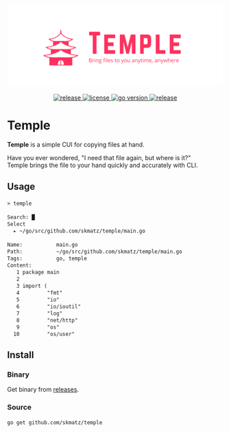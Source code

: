 <p align="center">
  <a href="https://github.com/skmatz/temple">
    <img src="./assets/images/banner.png" width="1000" alt="banner" />
  </a>
</p>

<p align="center">
  <a href="https://github.com/skmatz/temple/actions?query=workflow%3Abuild">
    <img
      src="https://github.com/skmatz/temple/workflows/build/badge.svg"
      alt="release"
    />
  </a>
  <a href="./LICENSE">
    <img
      src="https://img.shields.io/github/license/skmatz/temple"
      alt="license"
    />
  </a>
  <a href="./go.mod">
    <img
      src="https://img.shields.io/github/go-mod/go-version/skmatz/temple"
      alt="go version"
    />
  </a>
  <a href="https://github.com/skmatz/temple/releases/latest">
    <img
      src="https://img.shields.io/github/v/release/skmatz/temple"
      alt="release"
    />
  </a>
</p>

# Temple

**Temple** is a simple CUI for copying files at hand.

Have you ever wondered, "I need that file again, but where is it?"  
Temple brings the file to your hand quickly and accurately with CLI.

## Usage

```console
> temple

Search: █
Select
  ▸ ~/go/src/github.com/skmatz/temple/main.go

Name:           main.go
Path:           ~/go/src/github.com/skmatz/temple/main.go
Tags:           go, temple
Content:
   1 package main
   2
   3 import (
   4         "fmt"
   5         "io"
   6         "io/ioutil"
   7         "log"
   8         "net/http"
   9         "os"
  10         "os/user"
```

## Install

### Binary

Get binary from [releases](https://github.com/skmatz/temple/releases).

### Source

```sh
go get github.com/skmatz/temple
```
